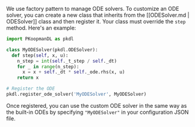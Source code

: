 
We use factory pattern to manage ODE solvers.
To customize an ODE solver, 
you can create a new class that inherits from the [[ODESolver.md | ODESolver]]
class and then register it.
Your class must override the `step` method.
Here's an example:

```python
import PKoopmanDL as pkdl

class MyODESolver(pkdl.ODESolver):
  def step(self, x, u):
    n_step = int(self._t_step / self._dt)
    for _ in range(n_step):
      x = x + self._dt * self._ode.rhs(x, u)
    return x

# Register the ODE
pkdl.register_ode_solver('MyODESolver', MyODESolver)
```

Once registered, you can use the custom ODE solver
in the same way as the built-in ODEs by
specifying `"MyODESolver"` in your configuration JSON file.